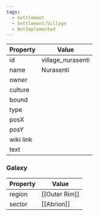 ```yaml
---
tags:
  - Settlement
  - Settlement/Village
  - NotImplemented
---
```


| Property  | Value             |
| --------- | ----------------- |
| id        | village_nurasenti |
| name      | Nurasenti         |
| owner     |                   |
| culture   |                   |
| bound     |                   |
| type      |                   |
| posX      |                   |
| posY      |                   |
| wiki link |                   |
| text      |                   |

### Galaxy
| Property | Value         |
| -------- | ------------- |
| region   | [[Outer Rim]] |
| sector   | [[Abrion]]    |
